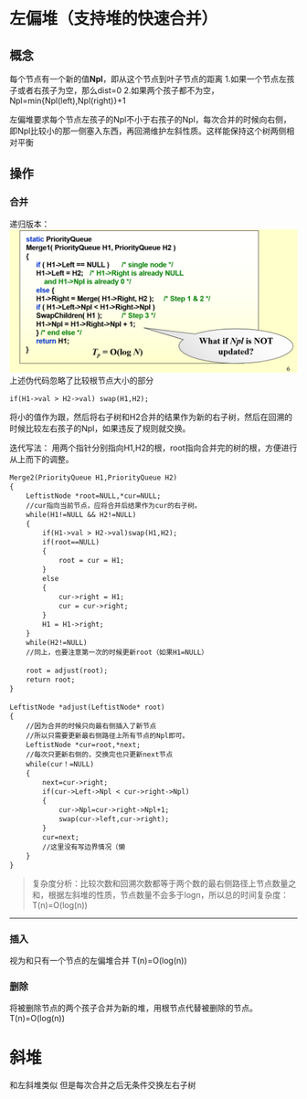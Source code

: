 # 左偏堆（支持堆的快速合并）

## 概念
每个节点有一个新的值**Npl**，即从这个节点到叶子节点的距离
1.如果一个节点左孩子或者右孩子为空，那么dist=0
2.如果两个孩子都不为空，Npl=min{Npl(left),Npl(right)}+1

左偏堆要求每个节点左孩子的Npl不小于右孩子的Npl，每次合并的时候向右侧，即Npl比较小的那一侧塞入东西，再回溯维护左斜性质。这样能保持这个树两侧相对平衡

## 操作
### 合并
递归版本：
![](merge.png)
上述伪代码忽略了比较根节点大小的部分
>
    if(H1->val > H2->val) swap(H1,H2);
将小的值作为跟，然后将右子树和H2合并的结果作为新的右子树，然后在回溯的时候比较左右孩子的Npl，如果违反了规则就交换。



迭代写法：
用两个指针分别指向H1,H2的根，root指向合并完的树的根，方便进行从上而下的调整。
>
    Merge2(PriorityQueue H1,PriorityQueue H2)
    {
        LeftistNode *root=NULL,*cur=NULL;
        //cur指向当前节点，应将合并后结果作为cur的右子树。
        while(H1!=NULL && H2!=NULL)
        {
            if(H1->val > H2->val)swap(H1,H2);
            if(root==NULL)
            {
                root = cur = H1;
            }
            else
            {
                cur->right = H1;
                cur = cur->right;
            }
            H1 = H1->right;
        }
        while(H2!=NULL)
        //同上，也要注意第一次的时候更新root（如果H1=NULL）

        root = adjust(root);
        return root;
    }

    LeftistNode *adjust(LeftistNode* root)
    {
        //因为合并的时候只向最右侧插入了新节点
        //所以只需要更新最右侧路径上所有节点的Npl即可。
        LeftistNode *cur=root,*next;
        //每次只更新右侧的，交换完也只更新next节点
        while(cur！=NULL)
        {
            next=cur->right;
            if(cur->Left->Npl < cur->right->Npl)
            {
                cur->Npl=cur->right->Npl+1;
                swap(cur->left,cur->right);
            }
            cur=next;
            //这里没有写边界情况（懒
        }
    }
    
>复杂度分析：比较次数和回溯次数都等于两个数的最右侧路径上节点数量之和，根据左斜堆的性质，节点数量不会多于logn，所以总的时间复杂度：
T(n)=O(log(n))
------
### 插入
视为和只有一个节点的左偏堆合并
T(n)=O(log(n))
### 删除
将被删除节点的两个孩子合并为新的堆，用根节点代替被删除的节点。
T(n)=O(log(n))
# 斜堆

和左斜堆类似
但是每次合并之后无条件交换左右子树